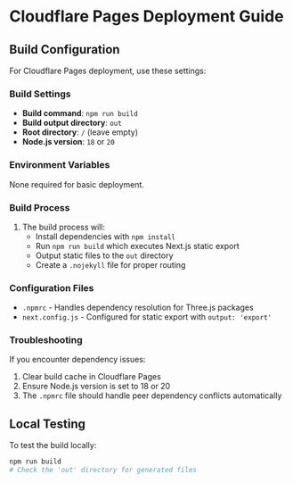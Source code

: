 # Cloudflare Pages Deployment Guide

## Build Configuration

For Cloudflare Pages deployment, use these settings:

### Build Settings
- **Build command**: `npm run build`
- **Build output directory**: `out`
- **Root directory**: `/` (leave empty)
- **Node.js version**: `18` or `20`

### Environment Variables
None required for basic deployment.

### Build Process
1. The build process will:
   - Install dependencies with `npm install`
   - Run `npm run build` which executes Next.js static export
   - Output static files to the `out` directory
   - Create a `.nojekyll` file for proper routing

### Configuration Files
- `.npmrc` - Handles dependency resolution for Three.js packages
- `next.config.js` - Configured for static export with `output: 'export'`

### Troubleshooting
If you encounter dependency issues:
1. Clear build cache in Cloudflare Pages
2. Ensure Node.js version is set to 18 or 20
3. The `.npmrc` file should handle peer dependency conflicts automatically

## Local Testing
To test the build locally:
```bash
npm run build
# Check the 'out' directory for generated files
```

